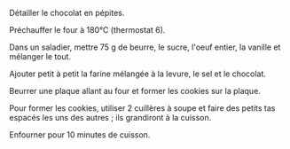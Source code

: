 Détailler le chocolat en pépites.

Préchauffer le four à 180°C (thermostat 6).

Dans un saladier, mettre 75 g de beurre, le sucre, l'oeuf entier, la vanille et mélanger le tout.

Ajouter petit à petit la farine mélangée à la levure, le sel et le chocolat.

Beurrer une plaque allant au four et former les cookies sur la plaque. 

Pour former les cookies, utiliser 2 cuillères à
soupe et faire des petits tas espacés les uns des autres ; ils grandiront à la cuisson.

Enfourner pour 10 minutes de cuisson.